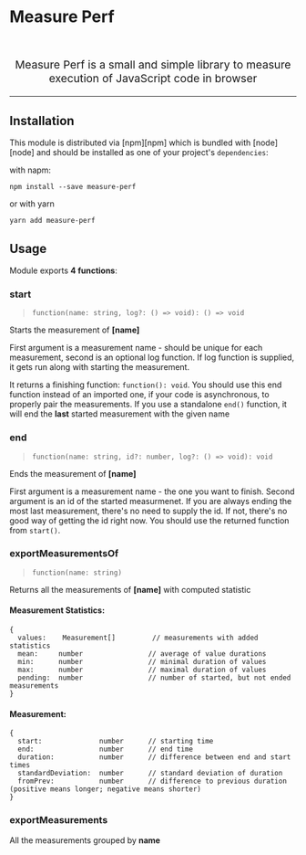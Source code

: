 Measure Perf
==========

<br/>

<p align="center" style="font-size: 1.2rem;">Measure Perf is a small and simple library to measure execution of JavaScript code in browser</p>

<hr />


## Installation

This module is distributed via [npm][npm] which is bundled with [node][node] and
should be installed as one of your project's `dependencies`:

with napm:
```
npm install --save measure-perf
```

or with yarn
```
yarn add measure-perf
```


## Usage

Module exports **4 functions**:

### start

> `function(name: string, log?: () => void): () => void`

Starts the measurement of **[name]**

First argument is a measurement name - should be unique for each measurement, second is an optional log function. If log function is supplied, it gets run along with starting the measurement.

It returns a finishing function: `function(): void`. You should use this end function instead of an imported one, if your code is asynchronous, to properly pair the measurements.
If you use a standalone `end()` function, it will end the **last** started measurement with the given name

### end

> `function(name: string, id?: number, log?: () => void): void`

Ends the measurement of **[name]**

First argument is a measurement name - the one you want to finish. Second argument is an id of the started measurmenet. If you are always ending the most last measurement, there's no need to supply the id. If not, there's no good way of getting the id right now. You should use the returned function from `start()`.

### exportMeasurementsOf

> `function(name: string)`

Returns all the measurements of **[name]** with computed statistic

#### Measurement Statistics:

```
{
  values:    Measurement[]         // measurements with added statistics
  mean:     number                // average of value durations
  min:      number                // minimal duration of values
  max:      number                // maximal duration of values
  pending:  number                // number of started, but not ended measurements
}
```

#### Measurement:

```
{
  start:              number      // starting time
  end:                number      // end time
  duration:           number      // difference between end and start times
  standardDeviation:  number      // standard deviation of duration
  fromPrev:           number      // difference to previous duration (positive means longer; negative means shorter)
}
```


### exportMeasurements

All the measurements grouped by **name**

